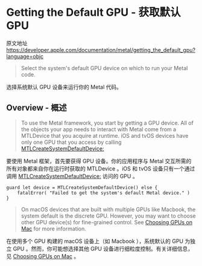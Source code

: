 #  Getting the Default GPU - 获取默认 GPU

原文地址 https://developer.apple.com/documentation/metal/getting_the_default_gpu?language=objc

> Select the system's default GPU device on which to run your Metal code.

选择系统默认 GPU 设备来运行你的 Metal 代码。

## Overview - 概述

> To use the Metal framework, you start by getting a GPU device. All of the objects your app needs to interact with Metal come from a MTLDevice that you acquire at runtime. iOS and tvOS devices have only one GPU that you access by calling [MTLCreateSystemDefaultDevice:](https://developer.apple.com/documentation/metal/1433401-mtlcreatesystemdefaultdevice?language=objc)

要使用 Metal 框架，首先要获得 GPU 设备。你的应用程序与 Metal 交互所需的所有对象都来自你在运行时获取的 MTLDevice 。iOS 和 tvOS 设备只有一个通过调用 [MTLCreateSystemDefaultDevice:](https://developer.apple.com/documentation/metal/1433401-mtlcreatesystemdefaultdevice?language=objc) 访问的 GPU 。

```objc
guard let device = MTLCreateSystemDefaultDevice() else { 
    fatalError( "Failed to get the system's default Metal device." ) 
}
```

> On macOS devices that are built with multiple GPUs like Macbook, the system default is the discrete GPU. However, you may want to choose other GPU device(s) for fine-grained control. See [Choosing GPUs on Mac](https://developer.apple.com/documentation/metal/choosing_gpus_on_mac?language=objc) for more information.

在使用多个 GPU 构建的 macOS 设备上（如 Macbook ），系统默认的 GPU 为独立 GPU 。然而，你可能想选择其他 GPU 设备进行细粒度控制。有关详细信息，见 [Choosing GPUs on Mac](https://developer.apple.com/documentation/metal/choosing_gpus_on_mac?language=objc) 。
